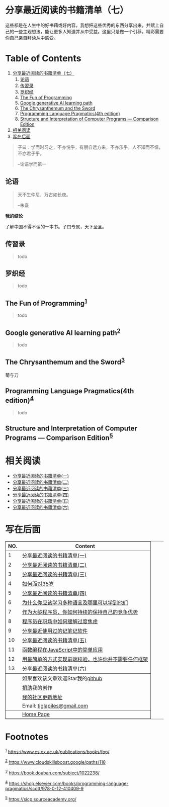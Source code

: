 

# 分享最近阅读的书籍清单（七）

这些都是在人生中的好书藉或好内容，我想把这些优秀的东西分享出来，并赋上自己的一些主观想法，能让更多人知道并从中受益。这里只是做一个引荐，精彩需要你自己亲自拜读从中感受。


# Table of Contents

1.  [分享最近阅读的书籍清单（七）](#orgd84cd62)
    1.  [论语](#orgd637e53)
    2.  [传習录](#org79a6e47)
    3.  [罗织经](#orgacaa9f2)
    4.  [The Fun of Programming](#org8677e09)
    5.  [Google generative AI learning path](#org685ecfc)
    6.  [The Chrysanthemum and the Sword](#orgdf07e16)
    7.  [Programming Language Pragmatics(4th edition)](#org9103159)
    8.  [Structure and Interpretation of Computer Programs — Comparison Edition](#org296b598)
2.  [相关阅读](#org494eae5)
3.  [写在后面](#org84de89a)

> 子曰：学而时习之，不亦悦乎，有朋自远方来，不亦乐乎，人不知而不愠，不亦君子乎。
> 
> &#x2013;论语学而第一


<a id="orgd637e53"></a>

## 论语

> 天不生仲尼，万古如长夜。
> 
> &#x2013;朱熹

**我的结论**

了解中国不得不读的一本书。子曰专属，天下至圣。


<a id="org79a6e47"></a>

## 传習录

> todo


<a id="orgacaa9f2"></a>

## 罗织经

> todo


<a id="org8677e09"></a>

## The Fun of Programming<sup><a id="fnr.1" class="footref" href="#fn.1" role="doc-backlink">1</a></sup>

> todo


<a id="org685ecfc"></a>

## Google generative AI learning path<sup><a id="fnr.2" class="footref" href="#fn.2" role="doc-backlink">2</a></sup>

> todo


<a id="orgdf07e16"></a>

## The Chrysanthemum and the Sword<sup><a id="fnr.3" class="footref" href="#fn.3" role="doc-backlink">3</a></sup>

<div class="org-center">
<p>
菊与刀
</p>
</div>


<a id="org9103159"></a>

## Programming Language Pragmatics(4th edition)<sup><a id="fnr.4" class="footref" href="#fn.4" role="doc-backlink">4</a></sup>

> todo


<a id="org296b598"></a>

## Structure and Interpretation of Computer Programs — Comparison Edition<sup><a id="fnr.5" class="footref" href="#fn.5" role="doc-backlink">5</a></sup>


# 相关阅读

-   [分享最近阅读的书籍清单(一)](recent_reading.md)
-   [分享最近阅读的书籍清单(二)](recent_reading2.zh.md)
-   [分享最近阅读的书藉清单(三)](recent_reading3.zh.md)
-   [分享最近阅读的书籍清单(四)](recent_reading4.zh.md)
-   [分享最近阅读的书籍清单(五)](recent_reading5.zh.md)
-   [分享最近阅读的书籍清单(六)](recent_reading5.zh.md)


# 写在后面

<table border="2" cellspacing="0" cellpadding="6" rules="groups" frame="hsides">


<colgroup>
<col  class="org-right" />

<col  class="org-left" />
</colgroup>
<thead>
<tr>
<th scope="col" class="org-right">NO.</th>
<th scope="col" class="org-left">Content</th>
</tr>
</thead>

<tbody>
<tr>
<td class="org-right">1</td>
<td class="org-left"><a href="recent_reading.html">分享最近阅读的书籍清单(一)</a></td>
</tr>


<tr>
<td class="org-right">2</td>
<td class="org-left"><a href="recent_reading2.zh.html">分享最近阅读的书籍清单(二)</a></td>
</tr>


<tr>
<td class="org-right">3</td>
<td class="org-left"><a href="recent_reading3.zh.html">分享最近阅读的书籍清单(三)</a></td>
</tr>


<tr>
<td class="org-right">4</td>
<td class="org-left"><a href="../build_it/how_face_midnight.html">如何面对35岁</a></td>
</tr>


<tr>
<td class="org-right">5</td>
<td class="org-left"><a href="recent_reading4.zh.html">分享最近阅读的书籍清单(四)</a></td>
</tr>


<tr>
<td class="org-right">6</td>
<td class="org-left"><a href="../build_it/why_you_should_learn_several_programming_language_and_where_to_learn_them.html">为什么你应该学习多种语言及哪里可以学到他们</a></td>
</tr>


<tr>
<td class="org-right">7</td>
<td class="org-left"><a href="../build_it/older_developer.zh.html">作为大龄程序员，你如何持续的保持自己的竞争优势</a></td>
</tr>


<tr>
<td class="org-right">8</td>
<td class="org-left"><a href="../build_it/how_to_stop_caring.zh.html">程序员在职场中如何缓解过度焦虑</a></td>
</tr>


<tr>
<td class="org-right">9</td>
<td class="org-left"><a href="share_note_app.zh.html">分享最近使用过的记笔记软件</a></td>
</tr>


<tr>
<td class="org-right">10</td>
<td class="org-left"><a href="recent_reading5.zh.html">分享最近阅读的书籍清单(五)</a></td>
</tr>


<tr>
<td class="org-right">11</td>
<td class="org-left"><a href="functional-programming.html">函数编程在JavaScript中的简单应用</a></td>
</tr>


<tr>
<td class="org-right">12</td>
<td class="org-left"><a href="../build_it/vanillajs-validation.html">用最简单的方式实现前端校验，也许你并不需要任何框架</a></td>
</tr>


<tr>
<td class="org-right">13</td>
<td class="org-left"><a href="recent_reading6.zh.html">分享最近阅读的书籍清单(六)</a></td>
</tr>
</tbody>

<tbody>
<tr>
<td class="org-right">&#xa0;</td>
<td class="org-left">如果喜欢该文章欢迎Star我的<a href="https://github.com/janegwaww/article">github</a></td>
</tr>


<tr>
<td class="org-right">&#xa0;</td>
<td class="org-left"><a href="https://paypal.me/janegwaww">捐助</a>我的创作</td>
</tr>


<tr>
<td class="org-right">&#xa0;</td>
<td class="org-left"><a href="https://v2ex.com/member/mascteen/topics">我的社区更新地址</a></td>
</tr>


<tr>
<td class="org-right">&#xa0;</td>
<td class="org-left">Email: <a href="mailto:tiglapiles@gmail.com">tiglapiles@gmail.com</a></td>
</tr>
</tbody>

<tbody>
<tr>
<td class="org-right">&#xa0;</td>
<td class="org-left"><a href="https://www.janegwaww.com">Home Page</a></td>
</tr>
</tbody>
</table>


# Footnotes

<sup><a id="fn.1" href="#fnr.1">1</a></sup> <https://www.cs.ox.ac.uk/publications/books/fop/>

<sup><a id="fn.2" href="#fnr.2">2</a></sup> <https://www.cloudskillsboost.google/paths/118>

<sup><a id="fn.3" href="#fnr.3">3</a></sup> <https://book.douban.com/subject/1022238/>

<sup><a id="fn.4" href="#fnr.4">4</a></sup> <https://shop.elsevier.com/books/programming-language-pragmatics/scott/978-0-12-410409-9>

<sup><a id="fn.5" href="#fnr.5">5</a></sup> <https://sicp.sourceacademy.org/>
